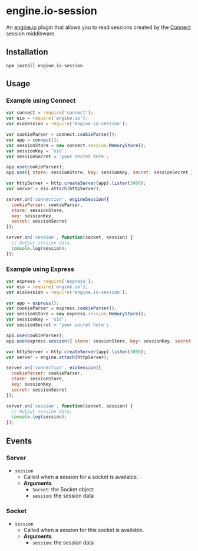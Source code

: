 engine.io-session
=================

An [engine.io](https://github.com/LearnBoost/engine.io) plugin that allows you to read sessions created by the [Connect](http://senchalabs.github.com/connect) session middleware.

## Installation

```
npm install engine.io-session
```

## Usage

### Example using Connect

```js
var connect = require('connect');
var eio = require('engine.io');
var eioSession = require('engine.io-session');

var cookieParser = connect.cookieParser();
var app = connect();
var sessionStore = new connect.session.MemoryStore();
var sessionKey = 'sid';
var sessionSecret = 'your secret here';

app.use(cookieParser);
app.use({ store: sessionStore, key: sessionKey, secret: sessionSecret });

var httpServer = http.createServer(app).listen(3000);
var server = eio.attach(httpServer);

server.on('connection', engineSession({
  cookieParser: cookieParser,
  store: sessionStore,
  key: sessionKey,
  secret: sessionSecret
});

server.on('session', function(socket, session) {
  // Output session data.
  console.log(session);
});
```

### Example using Express

```js
var express = require('express');
var eio = require('engine.io');
var eioSession = require('engine.io-session');

var app = express();
var cookieParser = express.cookieParser();
var sessionStore = new express.session.MemoryStore();
var sessionKey = 'sid';
var sessionSecret = 'your secret here';

app.use(cookieParser);
app.use(express.session({ store: sessionStore, key: sessionKey, secret: sessionSecret }));

var httpServer = http.createServer(app).listen(3000);
var server = engine.attach(httpServer);

server.on('connection', eioSession({
  cookieParser: cookieParser,
  store: sessionStore,
  key: sessionKey,
  secret: sessionSecret
});

server.on('session', function(socket, session) {
  // Output session data.
  console.log(session);
});
```

## Events

### Server

- `session`
    - Called when a session for a socket is available.
    - **Arguments**
      - `Socket`: the Socket object
      - `session`: the session data

### Socket

- `session`
    - Called when a session for this socket is available.
    - **Arguments**
      - `session`: the session data

